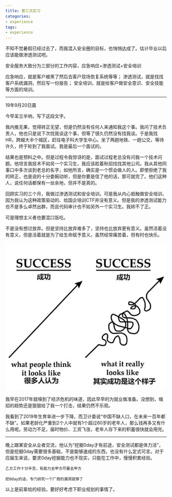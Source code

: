 ```yaml
---
title: 第三次实习
categories:
- experience
tags:
- experience
---
```



不知不觉暑假已经过去了，而我混入安全圈的目标，也悄悄达成了。估计毕业以后应该能做渗透测试吧。

安全服务大致分为三部分的工作内容，应急响应+渗透测试+安全培训

应急响应，就是客户被黑了然后去客户现场恢复系统等等；
渗透测试，就是找找客户系统漏洞，然后写一份报告；
安全培训，就是给客户做安全意识、安全技能等方面的培训。

---

19年9月20日晨

今早呆立半响，写下这段文字。

我内推无果，觉得转正无望，但是仍然没有任何人来通知我这个事。我问了技术负责人，他也只是说下次找我谈这个事，但等了很久仍然没有找我谈。于是我找HR，跨越大半个城区，赶往电子科大学生中心。坐了两趟地铁、一趟公交，等待许久，终于轮到了我面试。我是最后一个面试的。

结果也是预料之中。但是过程令我惊讶的是，面试过程老总没有问我一个技术问题。他坦言我技术不如另一个实习生，我应该趁着秋招找找其他公司。我从其他同事口中多次谈到老总的名字，如他所言，确实是一个惯会做人的人。即使拒绝了我的转正，也是说的十分委婉动听，但是你要是信了他的话，那可就完了。他们这种人，说任何话都保有一丝余地，但并不是真的。

回顾实习的三个月，我做过渗透测试和安全培训。可是我从内心抵触做安全培训，因为我认为这种政策驱动的、给国企培训CTF并没有意义。但是我的渗透测试能力也不是多么卓然出群，而且代码审计也不如另外一个实习生。我转不了正。

可是理想主义者也要混口饭吃。

不是没有想过放弃。但是坚持比放弃难多了，坚持也比放弃更有意义。虽然活着没有意义，但是活着就是为了给生命赋予意义。虽然经常痛苦着，但有时也快乐。

![12](https://raw.githubusercontent.com/Whale3070/Whale3070.github.io/master/images/09-23/1.jpg)

我早在2017年就嗅到了经济危机的味道，因此早早的为就业做准备。没想到，缩招的趋势还是狠狠给了我一个打击，结果仍然不乐观。

我看到了2019年生育率进一步下降，而卫计委说“中国不缺人口，在未来一百年都不缺”。如果老龄化严重到2个人中就有1个超过60岁的老年人，那么钱再多又有什么用呢。劳动力不足，届时物价、工资飞涨，老年人存下来的积蓄很快就会用完。

---

晚上跟某安全从业者交流，他认为“挖掘0day才有前途，安全测试都是体力活”，但是挖掘0day需要很多基础，不是能够速成的东西，也没有什么定式可言。对于应届生来说，要求0day挖掘能力也不现实，只能在工作中，慢慢积累经验。

```
乙方工作十分辛苦，有能力去甲方尽量去甲方

挖0day的话，专门研究一个厂商的漏洞就够了
```
以上是前辈给的经验。要好好考虑下职业规划的事情了。
